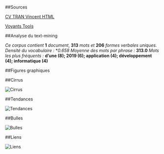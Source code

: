 ##Sources

[CV TRAN Vincent HTML](https://mahou-iryoku.github.io/TRAN_Vincent/cv.html)

[Voyants Tools](https://voyant-tools.org/?corpus=9f092f8de15b7acac2bce02782536f56)

##Analyse du text-mining 

*Ce corpus contient* **1** *document*, **313** *mots et* **206** *formes verbales uniques.* 
*Densité du vocabulaire :* **0.658*
*Moyenne des mots par phrase :* **313.0**
*Mots les plus fréquents :* **d’une (8); 2019 (6); application (4); développement (4); informatique (4)**

##Figures graphiques

##Cirrus

![Cirrus](https://user-images.githubusercontent.com/73304946/108704307-1ce8ac80-750c-11eb-81b0-cd126ab50fd7.png)

##Tendances

![Tendances](https://user-images.githubusercontent.com/73304946/108705306-6ab1e480-750d-11eb-9ac7-7e824a02fd1f.PNG)

##Bulles

![Bulles](https://user-images.githubusercontent.com/73304946/108705303-6ab1e480-750d-11eb-8fd9-a14736e4c32e.PNG)

##Liens

![Liens](https://user-images.githubusercontent.com/73304946/108704941-f5461400-750c-11eb-85eb-b4c8563da15f.png)
